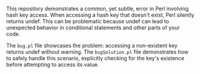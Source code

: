 This repository demonstrates a common, yet subtle, error in Perl involving hash key access.  When accessing a hash key that doesn't exist, Perl silently returns undef.  This can be problematic because undef can lead to unexpected behavior in conditional statements and other parts of your code.

The `bug.pl` file showcases the problem: accessing a non-existent key returns undef without warning.  The `bugSolution.pl` file demonstrates how to safely handle this scenario, explicitly checking for the key's existence before attempting to access its value.